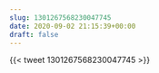 ```yaml
---
slug: 1301267568230047745
date: 2020-09-02 21:15:39+00:00
draft: false
---
```


{{< tweet 1301267568230047745 >}}
